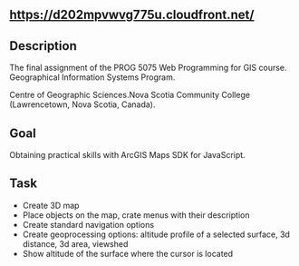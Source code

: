 ## https://d202mpvwvg775u.cloudfront.net/

## Description
The final assignment of the PROG 5075 Web Programming for GIS course. 
Geographical Information Systems Program.

Centre of Geographic Sciences.Nova Scotia Community College 
(Lawrencetown, Nova Scotia, Canada).

## Goal
Obtaining practical skills with ArcGIS Maps SDK for JavaScript.

## Task
- Create 3D map 
- Place objects on the map, crate menus with their description
- Create standard navigation options
- Create geoprocessing options: altitude profile of a selected surface, 
3d distance, 3d area, viewshed
- Show altitude of the surface where the cursor is located
